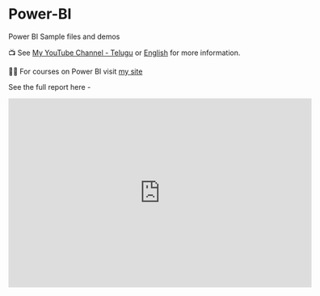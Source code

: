 # Power-BI
Power BI Sample files and demos

📺 See [My YouTube Channel - Telugu](https://www.youtube.com/channel/UCuaf89M0Lt5pmXzaUssXHvw/) or [English](https://www.youtube.com/@chandoo_) for more information.

👩‍💻 For courses on Power BI visit [my site](https://chandoo.org/wp/power-bi-course/)


See the full report here - 
<iframe title="portfolio-project-final-pub" width="600" height="373.5" src="https://app.powerbi.com/view?r=eyJrIjoiNWJiNDQ4YTQtNWIxNi00NmE5LTk1MWEtNmNkZGUyM2U4ZmEwIiwidCI6IjUzNTA4ZDUyLWQxYjAtNDliMC1iNGJhLTM1MzNjMTI0OWEwMSJ9" frameborder="0" allowFullScreen="true"></iframe>
